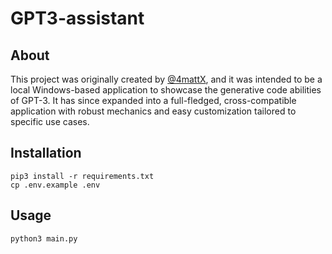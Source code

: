 # GPT3-assistant
## About
This project was originally created by [@4mattX](https://github.com/4mattX), and it was intended to be a local Windows-based application to showcase the generative code abilities of GPT-3. It has since expanded into a full-fledged, cross-compatible application with robust mechanics and easy customization tailored to specific use cases.

## Installation

```shell
pip3 install -r requirements.txt
cp .env.example .env
```

## Usage

```shell
python3 main.py
```
